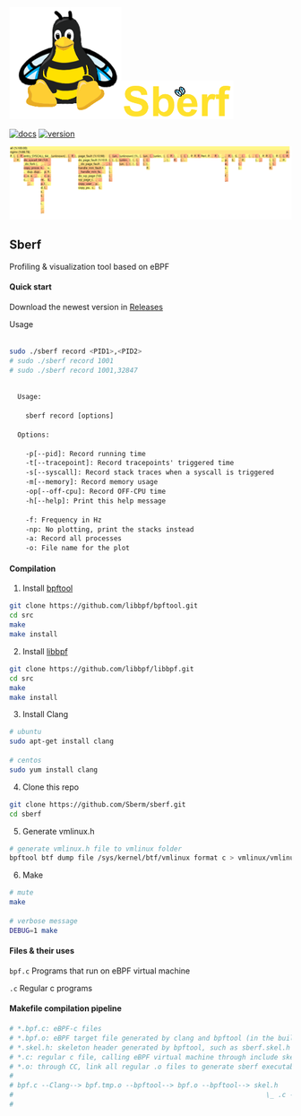 <div>
<img width="200" src="images/sberf-transparent.png" /><img width="200" src="images/sberf-title.png" />
</div>

[![docs][docs-shield]][docs-url]
[![version][version-shield]][version-url] 

![](images/sberf-graph.png)

## Sberf
Profiling & visualization tool based on eBPF

#### Quick start

Download the newest version in [Releases](https://github.com/Sberm/sberf/releases)

Usage

```bash

sudo ./sberf record <PID1>,<PID2>
# sudo ./sberf record 1001
# sudo ./sberf record 1001,32847

```

```txt

  Usage:

    sberf record [options]

  Options:

    -p[--pid]: Record running time
    -t[--tracepoint]: Record tracepoints' triggered time
    -s[--syscall]: Record stack traces when a syscall is triggered
    -m[--memory]: Record memory usage
    -op[--off-cpu]: Record OFF-CPU time
    -h[--help]: Print this help message

    -f: Frequency in Hz
    -np: No plotting, print the stacks instead
    -a: Record all processes
    -o: File name for the plot

```

#### Compilation

1. Install [bpftool](https://github.com/libbpf/bpftool)

```bash
git clone https://github.com/libbpf/bpftool.git
cd src
make
make install
```

2. Install [libbpf](https://github.com/libbpf/libbpf)

```bash
git clone https://github.com/libbpf/libbpf.git
cd src
make
make install
```

3. Install Clang

```bash
# ubuntu
sudo apt-get install clang

# centos
sudo yum install clang
```

4. Clone this repo

```bash
git clone https://github.com/Sberm/sberf.git
cd sberf
```

5. Generate vmlinux.h

```bash
# generate vmlinux.h file to vmlinux folder
bpftool btf dump file /sys/kernel/btf/vmlinux format c > vmlinux/vmlinux.h
```

6. Make

```bash
# mute
make

# verbose message
DEBUG=1 make
```

#### Files & their uses

`bpf.c` Programs that run on eBPF virtual machine

`.c` Regular c programs

#### Makefile compilation pipeline

```bash
# *.bpf.c: eBPF-c files
# *.bpf.o: eBPF target file generated by clang and bpftool (in the build_bpf folder)
# *.skel.h: skeleton header generated by bpftool, such as sberf.skel.h (in the build_bpf folder)
# *.c: regular c file, calling eBPF virtual machine through include skeleton header 
# *.o: through CC, link all regular .o files to generate sberf executable file
#
# bpf.c --Clang--> bpf.tmp.o --bpftool--> bpf.o --bpftool--> skel.h
#                                                               \_ .c --gcc--> .o
#                                                                               \_ sberf
```

[docs-shield]: https://img.shields.io/badge/docs-here-FFDB1A
[docs-url]: https://sberm.cn/sberf

[version-shield]: https://img.shields.io/github/v/release/sberm/sberf
[version-url]: https://github.com/Sberm/sberf/releases
